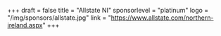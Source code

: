 +++
draft = false
title = "Allstate NI"
sponsorlevel = "platinum"
logo = "/img/sponsors/allstate.jpg"
link = "https://www.allstate.com/northern-ireland.aspx"
+++
